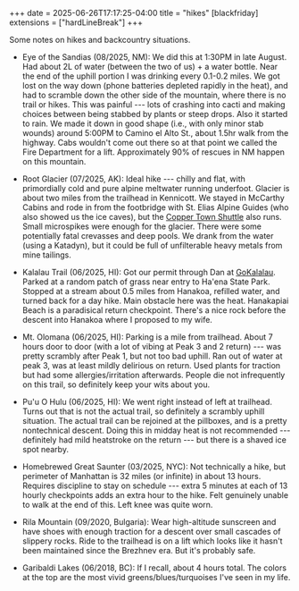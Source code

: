 +++
date = 2025-06-26T17:17:25-04:00
title = "hikes"
[blackfriday]
  extensions = ["hardLineBreak"]
+++

Some notes on hikes and backcountry situations. 

* Eye of the Sandias (08/2025, NM): We did this at 1:30PM in late August. Had about 2L of water (between the two of us) + a water bottle. Near the end of the uphill portion I was drinking every 0.1-0.2 miles. We got lost on the way down (phone batteries depleted rapidly in the heat), and had to scramble down the other side of the mountain, where there is no trail or hikes. This was painful --- lots of crashing into cacti and making choices between being stabbed by plants or steep drops. Also it started to rain. We made it down in good shape (i.e., with only minor stab wounds) around 5:00PM to Camino el Alto St., about 1.5hr walk from the highway. Cabs wouldn't come out there so at that point we called the Fire Department for a lift. Approximately 90% of rescues in NM happen on this mountain.

* Root Glacier (07/2025, AK): Ideal hike --- chilly and flat, with primordially cold and pure alpine meltwater running underfoot. Glacier is about two miles from the trailhead in Kennicott. We stayed in McCarthy Cabins and rode in from the footbridge with St. Elias Alpine Guides (who also showed us the ice caves), but the [Copper Town Shuttle](https://www.mccarthylodge.com/coppertown-shuttle/) also runs. Small microspikes were enough for the glacier. There were some potentially fatal crevasses and deep pools. We drank from the water (using a Katadyn), but it could be full of unfilterable heavy metals from mine tailings.

* Kalalau Trail (06/2025, HI): Got our permit through Dan at [GoKalalau](https://gokalalau.com). Parked at a random patch of grass near entry to Ha'ena State Park. Stopped at a stream about 0.5 miles from Hanakoa, refilled water, and turned back for a day hike. Main obstacle here was the heat. Hanakapiai Beach is a paradisical return checkpoint. There's a nice rock before the descent into Hanakoa where I proposed to my wife. 

* Mt. Olomana (06/2025, HI): Parking is a mile from trailhead. About 7 hours door to door (with a lot of vibing at Peak 3 and 2 return) --- was pretty scrambly after Peak 1, but not too bad uphill. Ran out of water at peak 3, was at least mildly delirious on return. Used plants for traction but had some allergies/irritation afterwards. People die not infrequently on this trail, so definitely keep your wits about you. 

* Pu'u O Hulu (06/2025, HI): We went right instead of left at trailhead. Turns out that is not the actual trail, so definitely a scrambly uphill situation. The actual trail can be rejoined at the pillboxes, and is a pretty nontechnical descent. Doing this in midday heat is not recommended --- definitely had mild heatstroke on the return --- but there is a shaved ice spot nearby. 

* Homebrewed Great Saunter (03/2025, NYC): Not technically a hike, but perimeter of Manhattan is 32 miles (or infinite) in about 13 hours. Requires discipline to stay on schedule --- extra 5 minutes at each of 13 hourly checkpoints adds an extra hour to the hike. Felt genuinely unable to walk at the end of this. Left knee was quite worn.

* Rila Mountain (09/2020, Bulgaria): Wear high-altitude sunscreen and have shoes with enough traction for a descent over small cascades of slippery rocks. Ride to the trailhead is on a lift which looks like it hasn't been maintained since the Brezhnev era. But it's probably safe. 

* Garibaldi Lakes (06/2018, BC): If I recall, about 4 hours total. The colors at the top are the most vivid greens/blues/turquoises I've seen in my life. 